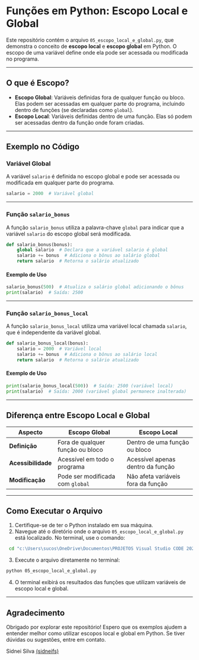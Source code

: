 # Funções em Python: Escopo Local e Global

Este repositório contém o arquivo `05_escopo_local_e_global.py`, que demonstra o conceito de **escopo local** e **escopo global** em Python. O escopo de uma variável define onde ela pode ser acessada ou modificada no programa.

---

## O que é Escopo?

- **Escopo Global**: Variáveis definidas fora de qualquer função ou bloco. Elas podem ser acessadas em qualquer parte do programa, incluindo dentro de funções (se declaradas como `global`).
- **Escopo Local**: Variáveis definidas dentro de uma função. Elas só podem ser acessadas dentro da função onde foram criadas.

---

## Exemplo no Código

### Variável Global

A variável `salario` é definida no escopo global e pode ser acessada ou modificada em qualquer parte do programa.

```python
salario = 2000  # Variável global
```

---

### Função `salario_bonus`

A função `salario_bonus` utiliza a palavra-chave `global` para indicar que a variável `salario` do escopo global será modificada.

```python
def salario_bonus(bonus):
    global salario  # Declara que a variável salario é global
    salario += bonus  # Adiciona o bônus ao salário global
    return salario  # Retorna o salário atualizado
```

#### Exemplo de Uso

```python
salario_bonus(500)  # Atualiza o salário global adicionando o bônus
print(salario)  # Saída: 2500
```

---

### Função `salario_bonus_local`

A função `salario_bonus_local` utiliza uma variável local chamada `salario`, que é independente da variável global.

```python
def salario_bonus_local(bonus):
    salario = 2000  # Variável local
    salario += bonus  # Adiciona o bônus ao salário local
    return salario  # Retorna o salário atualizado
```

#### Exemplo de Uso

```python
print(salario_bonus_local(500))  # Saída: 2500 (variável local)
print(salario)  # Saída: 2000 (variável global permanece inalterada)
```

---

## Diferença entre Escopo Local e Global

| **Aspecto**         | **Escopo Global**                     | **Escopo Local**                     |
|----------------------|---------------------------------------|---------------------------------------|
| **Definição**        | Fora de qualquer função ou bloco      | Dentro de uma função ou bloco         |
| **Acessibilidade**   | Acessível em todo o programa          | Acessível apenas dentro da função     |
| **Modificação**      | Pode ser modificada com `global`      | Não afeta variáveis fora da função    |

---

## Como Executar o Arquivo

1. Certifique-se de ter o Python instalado em sua máquina.
2. Navegue até o diretório onde o arquivo `05_escopo_local_e_global.py` está localizado. No terminal, use o comando:

```bash
 cd "c:\Users\sucos\OneDrive\Documentos\PROJETOS Visual Studio CODE 2025\AULA 5 VS\Python\Python_11\Estrutura de Dados\funções python_ parte 02"
```

3. Execute o arquivo diretamente no terminal:

```bash
python 05_escopo_local_e_global.py
```

4. O terminal exibirá os resultados das funções que utilizam variáveis de escopo local e global.

---

## Agradecimento

Obrigado por explorar este repositório! Espero que os exemplos ajudem a entender melhor como utilizar escopos local e global em Python. Se tiver dúvidas ou sugestões, entre em contato.

Sidnei Silva [(sidneifs)](https://github.com/sidneifs)
